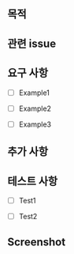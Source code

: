 ## 목적


## 관련 issue


## 요구 사항
- [ ] Example1
- [ ] Example2
- [ ] Example3


## 추가 사항


## 테스트 사항
- [ ] Test1
- [ ] Test2


## Screenshot
